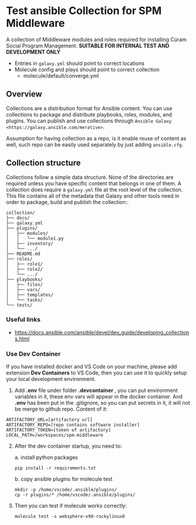 # Test ansible Collection for SPM Middleware

A collection of Middleware modules and roles required for installing Cúram Social Program Management. **SUITABLE FOR INTERNAL TEST AND DEVELOPMENT ONLY**

* Entries in `galaxy.yml` should point to correct locations
* Molecule config and plays should point to correct collection
    - molecule/default/converge.yml

## Overview

Collections are a distribution format for Ansible content. You can use collections to package and distribute playbooks, roles, modules, and plugins.
You can publish and use collections through `Ansible Galaxy <https://galaxy.ansible.com/merative>`.

Assumption for having collection as a repo, is it enable reuse of content as well, such repo can be easily used separately by just adding `ansible.cfg`.

## Collection structure

Collections follow a simple data structure. None of the directories are required unless you have specific content that belongs in one of them. A collection does require a ``galaxy.yml`` file at the root level of the collection. This file contains all of the metadata that Galaxy
and other tools need in order to package, build and publish the collection::

    collection/
    ├── docs/
    ├── galaxy.yml
    ├── plugins/
    │   ├── modules/
    │   │   └── module1.py
    │   ├── inventory/
    │   └── .../
    ├── README.md
    ├── roles/
    │   ├── role1/
    │   ├── role2/
    │   └── .../
    ├── playbooks/
    │   ├── files/
    │   ├── vars/
    │   ├── templates/
    │   └── tasks/
    └── tests/

### Useful links

* https://docs.ansible.com/ansible/devel/dev_guide/developing_collections.html

### Use Dev Container

If you have installed docker and VS Code on your machine, please add extension **Dev Containers** to VS Code, then you can use it to quickly setup your local development environment.

1. Add **.env** file under folder **.devcontainer** , you can put environment variables in it, these env vars will appear in the docker container. And **.env** has been put in the .gitignore, so you can put secrets in it, it will not be merge to github repo. Content of it:

```
ARTIFACTORY_URL=[artifactory url]
ARTIFACTORY_REPO=[repo contains software installer]
ARTIFACTORY_TOKEN=[token of artifactory]
LOCAL_PATH=/workspaces/spm-middleware
```
2. After the dev container startup, you need to:
    
    a. install python packages
    ```
    pip install -r requirements.txt
    ```

    b. copy ansible plugins for molecule test
    ```
    mkdir -p /home/vscode/.ansible/plugins/
    cp -r plugins/* /home/vscode/.ansible/plugins/
    ```

3. Then you can test if molecule works correctly:

    ```
    molecule test -s websphere-v90-rockylinux8
    ```
